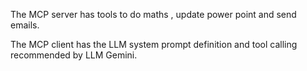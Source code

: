 The MCP server has tools to do maths , update power point and send emails.

The MCP client has the LLM system prompt definition and tool calling recommended by LLM Gemini.
